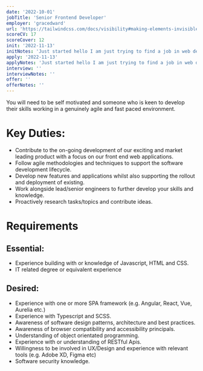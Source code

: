 ```yaml
---
date: '2022-10-01'
jobTitle: 'Senior Frontend Developer'
employer: 'gracedward'
url: 'https://tailwindcss.com/docs/visibility#making-elements-invisible'
scoreCV: 17
scoreCover: 12
init: '2022-11-13'
initNotes: 'Just started hello I am just trying to find a job in web development'
apply: '2022-11-13'
applyNotes: 'Just started hello I am just trying to find a job in web development  # hello  * silent  * quite'
interview: ''
interviewNotes: ''
offer: ''
offerNotes: ''
---
```


You will need to be self motivated and someone who is keen to develop their skills working in a genuinely agile and fast paced environment.

# Key Duties:

- Contribute to the on-going development of our exciting and market leading product with a focus on our front end web applications.
- Follow agile methodologies and techniques to support the software development lifecycle.
- Develop new features and applications whilst also supporting the rollout and deployment of existing.
- Work alongside lead/senior engineers to further develop your skills and knowledge.
- Proactively research tasks/topics and contribute ideas.

# Requirements

## Essential:

- Experience building with or knowledge of Javascript, HTML and CSS.
- IT related degree or equivalent experience

## Desired:

- Experience with one or more SPA framework (e.g. Angular, React, Vue, Aurelia etc.)
- Experience with Typescript and SCSS.
- Awareness of software design patterns, architecture and best practices.
- Awareness of browser compatibility and accessibility principals.
- Understanding of object orientated programming.
- Experience with or understanding of RESTful Apis.
- Willingness to be involved in UX/Design and experience with relevant tools (e.g. Adobe XD, Figma etc)
- Software security knowledge.
